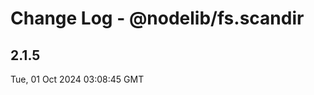 # Change Log - @nodelib/fs.scandir

<!-- This log was last generated on Tue, 01 Oct 2024 03:08:45 GMT and should not be manually modified. -->

<!-- Start content -->

## 2.1.5

Tue, 01 Oct 2024 03:08:45 GMT
